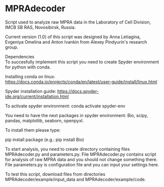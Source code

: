# MPRAdecoder
Script used to analyze raw MPRA data in the Laboratory of Cell Division, IMCB SB RAS, Novosibirsk, Russia.

Current version (1.0) of this script was designed by Anna Letiagina, Evgeniya Omelina and Anton Ivankin from Alexey Pindyurin's research group. 

Dependencies  
To succesfully implement this script you need to create Spyder environment for python with conda.

Installing conda on linux: https://docs.conda.io/projects/conda/en/latest/user-guide/install/linux.html

Spyder installation guide: https://docs.spyder-ide.org/current/installation.html

To activate spyder environment:
conda activate spyder-env

You need to have the next packages in spyder environment:
Bio, scipy, pandas, matplotlib, seaborn, openpyxl. 

To install them please type: 

pip install package (e.g.: pip install Bio)


To start analysis, you need to create directory containing files MPRAdecoder.py and parameters.py. 
File MPRAdecoder.py contains script for analysis of raw MPRA data and you should not change something there.
File parameters.py is configuration file and you can input your settings here. 

To test this script, download files from directories MPRAdecoder/example/input_data and MPRAdecoder/example/code. 




